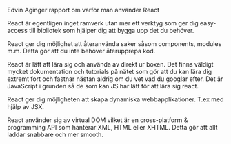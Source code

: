 Edvin Aginger rapport om varför man använder React

React är egentligen inget ramverk utan mer ett verktyg som ger dig easy-access till bibliotek som hjälper dig att bygga upp det du behöver.

React ger dig möjlighet att återanvända saker såsom components, modules m.m. Detta gör att du inte behöver återupprepa kod.

React är lätt att lära sig och använda av direkt ur boxen.
Det finns väldigt mycket dokumentation och tutorials på nätet som gör att du kan lära dig extremt fort och fastnar nästan aldrig om du vet vad du googlar efter. Det är JavaScript i grunden så de som kan JS har lätt för att lära sig react.

React ger dig möjligheten att skapa dynamiska webbapplikationer. T.ex med hjälp av JSX.

React använder sig av virtual DOM vilket är en cross-platform & programming API som hanterar XML, HTML eller XHTML. Detta gör att allt laddar snabbare och mer smooth.

